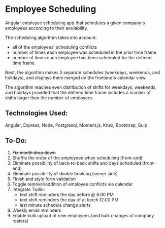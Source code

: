# Employee Scheduling

Angular employee scheduling app that schedules a given company's employees according to their availability.

The scheduling algorithm takes into account:
- all of the employees' scheduling conflicts
- number of times each employee was scheduled in the prior time frame
- number of times each employee has been scheduled for the defined time frame

Next, the algorithm makes 3 separate schedules (weekdays, weekends, and holidays), and displays them merged on the frontend's calendar view.

The algorithm reaches even distribution of shifts for weekdays, weekends, and holidays provided that the defined time frame includes a number of shifts larger than the number of employees. 



## Technologies Used:
Angular,
Express,
Node,
Postgresql,
Moment.js,
Knex,
Bootstrap,
Gulp



## To-Do:
1. ~~Fix month drop down~~
1. Shuffle the order of the employees when scheduling (front-end)
1. Eliminate possibility of back-to-back shifts and days scheduled (front-end)
1. Eliminate possibility of double booking (server side)
1. Finish and style form validation
1. Toggle removal/addition of employee conflicts via calendar
1. Integrate Twilio:
	- text shift reminders the day before @ 6:00 PM
	- text shift reminders the day of at lunch 12:00 PM
	- last minute schedule change alerts
1. Weekly email reminders
1. Enable bulk upload of new employees (and bulk changes of company rosters)
